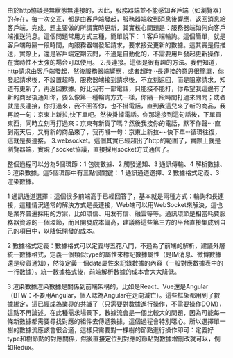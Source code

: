 由於http協議是無狀態無連接的，因此，服務器端並不能感知客戶端（如瀏覽器）的存在，每一次交互，都是由客戶端發起，服務器端收到消息後響應，返回消息給客戶端，完成。題主要做的所謂實時更新，其實核心問題是：服務器端如何向客戶端推送消息。這個問題常用方式三種，簡單說下：
1.客戶端輪詢。這個簡單，就是客戶端每隔一段時間，向服務器端發起請求，要求接受更新的數據。這其實是假推送，實際上，還是客戶端定期去問，不過是自動化的，不需要用戶發起更新操作，在實時性不太強的場合可以使用。
2.長連接。這個是很有趣的方法。我們知道，http請求由客戶端發起，然後服務器端響應，或者超時···長連接的意思很簡單，你發起請求後，不設置超時，服務器端接到請求後，不立刻返回，而是阻塞請求，知道有更新了，再返回數據。好比我有一部電話，只能接不能打，你希望我這邊有了新的商品後通知你，要么像第一種輪詢方式一樣，你隔一段時間打過來問問；或者就是長連接，你打過來，我不回答你，也不掛電話，直到我這兒來了新的商品，我再說一句：京東上新拉,快下單吧。然後掛掉電話。你那邊接到這句話後，下單買東西，同時立刻再打過來：京東有新貨了嗎？然後我接你的電話，默不作聲····直到兩天后，又有新的商品來了，我再喊一句：京東上新拉~~快下單···循環往復，這就是長連接。
3.websocket。這個其實已經超出了http的範圍了，實際上就是瀏覽器端，實現了socket協議，直接採用socket方式通信了。



整個過程可以分為5個環節：1 包裝數據、2 觸發通知、3 通訊傳輸、4 解析數據、5 渲染數據。這5個環節中有三點很關鍵：
1 通訊通道選擇、2 數據格式定義、3 渲染數據。 

1 通訊通道選擇：這個很多前端高手已經回答了，基本就是兩種方式：輪詢和長連接，這種情況通常的解決方式是長連接，Web端可以用WebSocket來解決，這也是業界普遍採用的方案，比如環信、用友有信、融雲等等。通訊環節是相當耗費服務器資源的一個環節，而且開發成本偏高，建議將這些第三方的平台直接集成到自己的項目中，以降低開發的成本。 

2 數據格式定義：數據格式可以定義得五花八門，不過為了前端的解析，建議外層統一數據格式，定義一個類似type的屬性來標記數據屬性（是IM消息、微博數據還是發貨通知），然後定義一個data屬性來記錄數據的內容（一般對應數據表中的一行數據）。統一數據格式後，前端解析數據的成本會大大降低。 

3 渲染數據渲染數據是關係到前端架構的，比如是React、Vue還是Angular（BTW：不要用Angular，個人認為Angular在走向滅亡）。這些框架都用到了數據綁定，這已經成為業界的共識了（只需要對數據進行操作，不需要操作DOM），這點不再論述。在此種需求場景下，數據流會是一個比較大的問題，因為可能每一條新數據都需要尋找對應的組件去傳遞數據，這個過程會特別噁心。所以選擇單一樹的數據流應該會很合適，這樣只需要對一棵樹的節點進行操作即可：定義好type和樹節點的對應關係，然後直接定位到對應的節點對數據增刪改就可以，例如Redux。